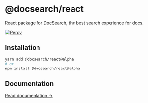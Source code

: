 # @docsearch/react

React package for [DocSearch](http://docsearch.algolia.com/), the best search experience for docs.

[![Percy](https://percy.io/static/images/percy-badge.svg)](https://percy.io/DX/DocSearch)

## Installation



```sh
yarn add @docsearch/react@alpha
# or
npm install @docsearch/react@alpha
```





## Documentation

[Read documentation →](https://autocomplete-experimental.netlify.app/docs/DocSearch)

